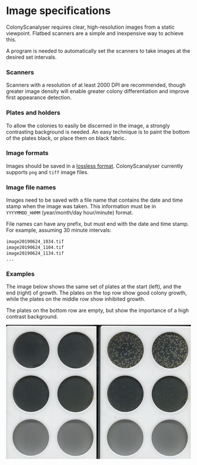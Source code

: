# Image specifications
ColonyScanalyser requires clear, high-resolution images from a static viewpoint. Flatbed scanners are a simple and inexpensive way to achieve this.

A program is needed to automatically set the scanners to take images at the desired set intervals.

### Scanners
Scanners with a resolution of at least 2000 DPI are recommended, though greater image density will enable greater colony differentiation and improve first appearance detection.
### Plates and holders
To allow the colonies to easily be discerned in the image, a strongly contrasting background is needed. An easy technique is to paint the bottom of the plates black, or place them on black fabric.
### Image formats
Images should be saved in a [lossless format](https://en.wikipedia.org/wiki/Lossless_compression#Raster_graphics). ColonyScanalyser currently supports `png` and `tiff` image files.
### Image file names
Images need to be saved with a file name that contains the date and time stamp when the image was taken. This information must be in `YYYYMMDD_HHMM` (year/month/day hour/minute) format.

File names can have any prefix, but must end with the date and time stamp. For example, assuming 30 minute intervals:
```
image20190624_1034.tif
image20190624_1104.tif
image20190624_1134.tif
...
```
### Examples
The image below shows the same set of plates at the start (left), and the end (right) of growth. The plates on the top row show good colony growth, while the plates on the middle row show inhibited growth.

The plates on the bottom row are empty, but show the importance of a high contrast background.

<img align="left" src="/images/plate_example.png">
